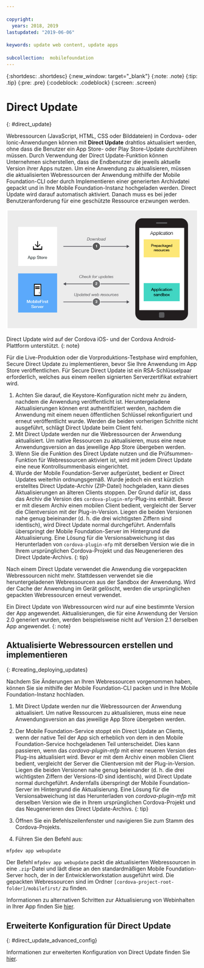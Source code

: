 ```yaml
---

copyright:
  years: 2018, 2019
lastupdated: "2019-06-06"

keywords: update web content, update apps

subcollection:  mobilefoundation
---
```


{:shortdesc: .shortdesc}
{:new_window: target="_blank"}
{:note: .note}
{:tip: .tip}
{:pre: .pre}
{:codeblock: .codeblock}
{:screen: .screen}

# Direct Update
{: #direct_update}

Webressourcen (JavaScript, HTML, CSS oder Bilddateien) in Cordova- oder Ionic-Anwendungen können mit **Direct Update** drahtlos aktualisiert werden, ohne dass die Benutzer ein App Store- oder Play Store-Update durchführen müssen. Durch Verwendung der Direct Update-Funktion können Unternehmen sicherstellen, dass die Endbenutzer die jeweils aktuelle Version ihrer Apps nutzen. Um eine Anwendung zu aktualisieren, müssen die aktualisierten Webressourcen der Anwendung mithilfe der Mobile Foundation-CLI oder durch Implementieren einer generierten Archivdatei gepackt und in Ihre Mobile Foundation-Instanz hochgeladen werden. Direct Update wird darauf automatisch aktiviert. Danach muss es bei jeder Benutzeranforderung für eine geschützte Ressource erzwungen werden.

![Diagramm für die Funktionsweise von Direct Update](images/internal_function.jpg)

Direct Update wird auf der Cordova iOS- und der Cordova Android-Plattform unterstützt.
{: note}

Für die Live-Produktion oder die Vorproduktions-Testphase wird empfohlen, Secure Direct Update zu implementieren, bevor Sie Ihre Anwendung im App Store veröffentlichen. Für Secure Direct Update ist ein RSA-Schlüsselpaar erforderlich, welches aus einem reellen signierten Serverzertifikat extrahiert wird.

1. Achten Sie darauf, die Keystore-Konfiguration nicht mehr zu ändern, nachdem die Anwendung veröffentlicht ist. Heruntergeladene Aktualisierungen können erst authentifiziert werden, nachdem die Anwendung mit einem neuen öffentlichen Schlüssel rekonfiguriert und erneut veröffentlicht wurde. Werden die beiden vorherigen Schritte nicht ausgeführt, schlägt Direct Update beim Client fehl. 
2. Mit Direct Update werden nur die Webressourcen der Anwendung aktualisiert. Um native Ressourcen zu aktualisieren, muss eine neue Anwendungsversion an das jeweilige App Store übergeben werden.
3. Wenn Sie die Funktion des Direct Update nutzen und die Prüfsummen-Funktion für Webressourcen aktiviert ist, wird mit jedem Direct Update eine neue Kontrollsummenbasis eingerichtet.
4. Wurde der Mobile Foundation-Server aufgerüstet, bedient er Direct Updates weiterhin ordnungsgemäß. Wurde jedoch ein erst kürzlich erstelltes Direct Update-Archiv (ZIP-Datei) hochgeladen, kann dieses Aktualisierungen an älteren Clients stoppen. Der Grund dafür ist, dass das Archiv die Version des `cordova-plugin-mfp`-Plug-ins enthält. Bevor er mit diesem Archiv einen mobilen Client bedient, vergleicht der Server die Clientversion mit der Plug-in-Version. Liegen die beiden Versionen nahe genug beieinander (d. h. die drei wichtigsten Ziffern sind identisch), wird Direct Update normal durchgeführt. Andernfalls überspringt der Mobile Foundation-Server im Hintergrund die Aktualisierung. Eine Lösung für die Versionsabweichung ist das Herunterladen von `cordova-plugin-mfp` mit derselben Version wie die in Ihrem ursprünglichen Cordova-Projekt und das Neugenerieren des Direct Update-Archivs.
{: tip}

Nach einem Direct Update verwendet die Anwendung die vorgepackten Webressourcen nicht mehr. Stattdessen verwendet sie die heruntergeladenen Webressourcen aus der Sandbox der Anwendung. Wird der Cache der Anwendung im Gerät gelöscht, werden die ursprünglichen gepackten Webressourcen erneut verwendet.

Ein Direct Update von Webressourcen wird nur auf eine bestimmte Version der App angewendet. Aktualisierungen, die für eine Anwendung der Version 2.0 generiert wurden, werden beispielsweise nicht auf Version 2.1 derselben App angewendet.
{: note}

## Aktualisierte Webressourcen erstellen und implementieren
{: #creating_deploying_updates}

Nachdem Sie Änderungen an Ihren Webressourcen vorgenommen haben, können Sie sie mithilfe der Mobile Foundation-CLI packen und in Ihre Mobile Foundation-Instanz hochladen.

1.  Mit Direct Update werden nur die Webressourcen der Anwendung aktualisiert. Um native Ressourcen zu aktualisieren, muss eine neue Anwendungsversion an das jeweilige App Store übergeben werden.
2. Der Mobile Foundation-Service stoppt ein Direct Update an Clients, wenn der native Teil der App sich erheblich von dem in den Mobile Foundation-Service hochgeladenen Teil unterscheidet. Dies kann passieren, wenn das *cordova-plugin-mfp* mit einer neueren Version des Plug-ins aktualisiert wird. Bevor er mit dem Archiv einen mobilen Client bedient, vergleicht der Server die Clientversion mit der Plug-in-Version. Liegen die beiden Versionen nahe genug beieinander (d. h. die drei wichtigsten Ziffern der Versions-ID sind identisch), wird Direct Update normal durchgeführt. Andernfalls überspringt der Mobile Foundation-Server im Hintergrund die Aktualisierung. Eine Lösung für die Versionsabweichung ist das Herunterladen von *cordova-plugin-mfp* mit derselben Version wie die in Ihrem ursprünglichen Cordova-Projekt und das Neugenerieren des Direct Update-Archivs.
{: tip}

1. Öffnen Sie ein Befehlszeilenfenster und navigieren Sie zum Stamm des Cordova-Projekts.
2. Führen Sie den Befehl aus:
  ```bash
  mfpdev app webupdate
  ```
  Der Befehl `mfpdev app webupdate` packt die aktualisierten Webressourcen in eine `.zip`-Datei und lädt diese an den standardmäßigen Mobile Foundation-Server hoch, der in der Entwicklerworkstation ausgeführt wird. Die gepackten Webressourcen sind im Ordner `[cordova-project-root-folder]/mobilefirst/` zu finden.

Informationen zu alternativen Schritten zur Aktualisierung von Webinhalten in Ihrer App finden Sie [hier](/docs/services/mobilefoundation?topic=mobilefoundation-alternate_steps_to_update_app_web_content_in_app#alternate_steps_to_update_app_web_content_in_app).

## Erweiterte Konfiguration für Direct Update
{: #direct_update_advanced_config}

Informationen zur erweiterten Konfiguration von Direct Update finden Sie [hier](/docs/services/mobilefoundation?topic=mobilefoundation-advanced_direct_update_configuration#advanced_direct_update_configuration).
